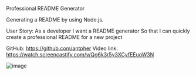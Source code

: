 Professional README Generator

Generating a README by using Node.js.

User Story:
As a developer
I want a README generator
So that I can quickly create a professional README for a new project

GitHub: https://github.com/antpher
Video link: https://watch.screencastify.com/v/Qg6k3r5y3XCyfEEuoW3N

![image](https://user-images.githubusercontent.com/87097621/135772223-db762b81-a914-4666-9bb7-995a71658a0f.png)

